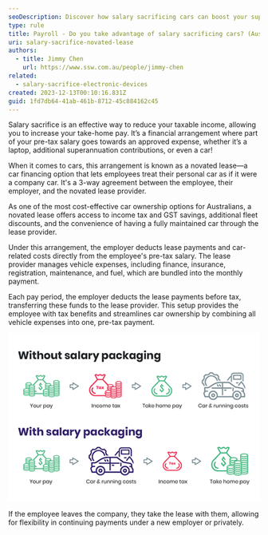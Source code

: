 ```yaml
---
seoDescription: Discover how salary sacrificing cars can boost your superannuation and reduce tax liabilities with our expert insights.
type: rule
title: Payroll - Do you take advantage of salary sacrificing cars? (Aussie only)
uri: salary-sacrifice-novated-lease
authors:
  - title: Jimmy Chen
    url: https://www.ssw.com.au/people/jimmy-chen
related:
  - salary-sacrifice-electronic-devices
created: 2023-12-13T00:10:16.831Z
guid: 1fd7db64-41ab-461b-8712-45c884162c45
---
```


Salary sacrifice is an effective way to reduce your taxable income, allowing you to increase your take-home pay. It’s a financial arrangement where part of your pre-tax salary goes towards an approved expense, whether it’s a laptop, additional superannuation contributions, or even a car!

<!--endintro-->

When it comes to cars, this arrangement is known as a novated lease—a car financing option that lets employees treat their personal car as if it were a company car. It's a 3-way agreement between the employee, their employer, and the novated lease provider. 

As one of the most cost-effective car ownership options for Australians, a novated lease offers access to income tax and GST savings, additional fleet discounts, and the convenience of having a fully maintained car through the lease provider.

Under this arrangement, the employer deducts lease payments and car-related costs directly from the employee's pre-tax salary. The lease provider manages vehicle expenses, including finance, insurance, registration, maintenance, and fuel, which are bundled into the monthly payment.

Each pay period, the employer deducts the lease payments before tax, transferring these funds to the lease provider. This setup provides the employee with tax benefits and streamlines car ownership by combining all vehicle expenses into one, pre-tax payment. 

![Figure: How novated lease saves money for you](novated-how-it-works1.png)

If the employee leaves the company, they take the lease with them, allowing for flexibility in continuing payments under a new employer or privately.
